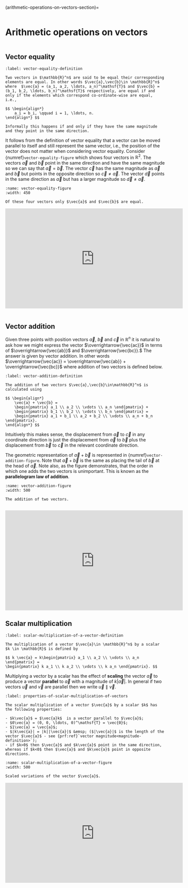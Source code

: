 (arithmetic-operations-on-vectors-section)=

```{index} Vector ; arithmetic
```

# Arithmetic operations on vectors

```{index} Vector ; equality
```

## Vector equality

```{prf:definition} Vector equality
:label: vector-equality-definition

Two vectors in $\mathbb{R}^n$ are said to be equal their corresponding elements are equal. In other words $\vec{a},\vec{b}\in \mathbb{R}^n$ where  $\vec{a} = (a_1, a_2, \ldots, a_n)^\mathsf{T}$ and $\vec{b} = (b_1, b_2, \ldots, b_n)^\mathsf{T}$ respectively, are equal if and only if the elements which correspond co-ordinate-wise are equal, i.e.,

$$ \begin{align*}
    a_i = b_i, \qquad i = 1, \ldots, n.
\end{align*} $$

Informally this happens if and only if they have the same magnitude and they point in the same direction.
```

It follows from the definition of vector equality that a vector can be moved parallel to itself and still represent the same vector, i.e., the position of the vector does not matter when considering vector equality. Consider {numref}`vector-equality-figure` which shows four vectors in $\mathbb{R}^2$. The vectors $\vec{a}$ and $\vec{b}$ point in the same direction and have the same magnitude so we can say that $\vec{a}=\vec{b}$. The vector $\vec{c}$ has the same magnitude as $\vec{a}$ and $\vec{b}$ but points in the opposite direction so $\vec{c}\neq \vec{a}$. The vector $\vec{d}$ points in the same direction as $\vec{a}$ but has a larger magnitude so $\vec{d} \neq \vec{a}$.

```{figure} /_images/3_vector_equality.svg
:name: vector-equality-figure
:width: 450

Of these four vectors only $\vec{a}$ and $\vec{b}$ are equal.
```

 

<iframe width="560" height="315" src="https://www.youtube.com/embed/3-LCn_dGzaY?si=cVYwoonebowFvY9c&amp;start=193" title="YouTube video player" frameborder="0" allow="accelerometer; autoplay; clipboard-write; encrypted-media; gyroscope; picture-in-picture; web-share" allowfullscreen></iframe>

```{index} Vector ; addition
```

## Vector addition

Given three points with position vectors $\vec{a}$, $\vec{b}$ and $\vec{c}$ in $\mathbb{R}^n$ it is natural to ask how we might express the vector $\overrightarrow{\vec{ac}}$ in terms of $\overrightarrow{\vec{ab}}$ and $\overrightarrow{\vec{bc}}.$ The answer is given by vector addition. In other words $\overrightarrow{\vec{ac}} = \overrightarrow{\vec{ab}} + \overrightarrow{\vec{bc}}$ where addition of two vectors is defined below.

```{prf:definition} Addition of two vectors
:label: vector-addition-definition

The addition of two vectors $\vec{a},\vec{b}\in\mathbb{R}^n$ is calculated using

$$ \begin{align*}
    \vec{a} + \vec{b} = 
    \begin{pmatrix} a_1 \\ a_2 \\ \vdots \\ a_n \end{pmatrix} + 
    \begin{pmatrix} b_1 \\ b_2 \\ \vdots \\ b_n \end{pmatrix} =
    \begin{pmatrix} a_1 + b_1 \\ a_2 + b_2 \\ \vdots \\ a_n + b_n \end{pmatrix}.
\end{align*} $$
```

Intuitively this makes sense, the displacement from $\vec{a}$ to $\vec{c}$ in any coordinate direction is just the displacement from $\vec{a}$ to $\vec{b}$ plus the displacement from $\vec{b}$ to $\vec{c}$ in the relevant coordinate direction.

The geometric representation of $\vec{a}+\vec{b}$ is represented in {numref}`vector-addition-figure`. Note that $\vec{a}+\vec{b}$ is the same as placing the tail of $\vec{b}$ at the head of $\vec{a}$. Note also, as the figure demonstrates, that the order in which one adds the two vectors is unimportant. This is known as the **parallelogram law of addition**.

```{figure} ../_images/3_vector_addition.svg
:name: vector-addition-figure
:width: 500

The addition of two vectors.
```

```{index} Vector ; scalar multiplication
```



<iframe width="560" height="315" src="https://www.youtube.com/embed/3-LCn_dGzaY?si=qIgrJAb_Uo0f_cuM&amp;start=251" title="YouTube video player" frameborder="0" allow="accelerometer; autoplay; clipboard-write; encrypted-media; gyroscope; picture-in-picture; web-share" allowfullscreen></iframe>

## Scalar multiplication

```{prf:definition} Scalar multiplication of a vector
:label: scalar-multiplication-of-a-vector-definition

The multiplication of a vector $\vec{a}\in \mathbb{R}^n$ by a scalar $k \in \mathbb{R}$ is defined by

$$ k \vec{a} = k\begin{pmatrix} a_1 \\ a_2 \\ \vdots \\ a_n \end{pmatrix} =
\begin{pmatrix} k a_1 \\ k a_2 \\ \vdots \\ k a_n \end{pmatrix}. $$
```

Multiplying a vector by a scalar has the effect of **scaling** the vector $\vec{a}$ to produce a vector **parallel** to $\vec{a}$ with a magnitude of $k|\vec{a}|$. In general if two vectors $\vec{u}$ and $\vec{v}$ are parallel then we write $\vec{u} \parallel \vec{v}$.

```{prf:theorem} Properties of scalar multiplication of vectors
:label: properties-of-scalar-multiplication-of-vectors

The scalar multiplication of a vector $\vec{a}$ by a scalar $k$ has the following properties:

- $k\vec{a}$ = $\vec{a}k$  is a vector parallel to $\vec{a}$;
- $0\vec{a} = (0, 0, \ldots, 0)^\mathsf{T} = \vec{0}$;
- $1\vec{a} = \vec{a}$;
- $|k\vec{a}| = |k||\vec{a}|$ &emsp; ($|\vec{a}|$ is the length of the vector $\vec{a}$ - see {prf:ref}`vector magnitude<magnitude-definition>`);
- if $k>0$ then $\vec{a}$ and $k\vec{a}$ point in the same direction, whereas if $k<0$ then $\vec{a}$ and $k\vec{a}$ point in opposite directions.
```

```{figure} /_images/3_scalar_multiplication_of_a_vector.svg
:name: scalar-multiplication-of-a-vector-figure
:width: 500

Scaled variations of the vector $\vec{a}$.
```



<iframe width="560" height="315" src="https://www.youtube.com/embed/3-LCn_dGzaY?si=GddwhVCdc0fnfd2P&amp;start=317" title="YouTube video player" frameborder="0" allow="accelerometer; autoplay; clipboard-write; encrypted-media; gyroscope; picture-in-picture; web-share" allowfullscreen></iframe>